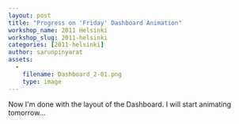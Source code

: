 ```yaml
---
layout: post
title: "Progress on 'Friday' Dashboard Animation"
workshop_name: 2011 Helsinki
workshop_slug: 2011-helsinki
categories: [2011-helsinki]
author: sarunpinyarat 
assets:
  -
    filename: Dashboard_2-01.png
    type: image
---
```

Now I'm done with the layout of the Dashboard.
I will start animating tomorrow...


